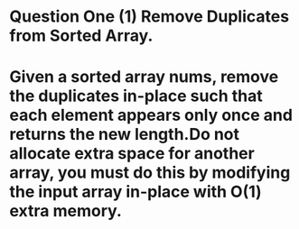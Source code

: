 # Question One (1) Remove Duplicates from Sorted Array.

# Given a sorted array nums, remove the duplicates in-place such that each element appears only once and returns the new length.Do not allocate extra space for another array, you must do this by modifying the input array in-place with O(1) extra memory.

###